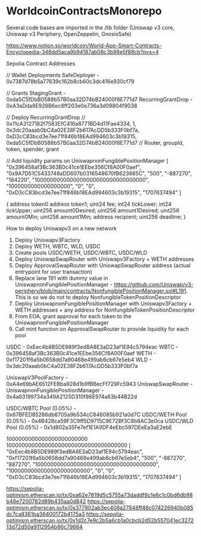 # WorldcoinContractsMonorepo
Several code bases are imported in the /lib folder (Uniswap v3 core, Uniswap v3 Periphery, OpenZeppelin, GnosisSafe)

https://www.notion.so/worldcoin/World-App-Smart-Contracts-Encyclopedia-348dd5aca9b94187ab08c3b98e5f88cb?pvs=4

Sepolia Contract Addresses

// Wallet Deployments
SafeDeployer - 0x7387d78b5a77639c162b8cb60c3dc416e930cf79

// Grants
StagingGrant - 0xda5C5fDbB0588b57B0aa32D74bB24000f8E771d7
RecurringGrantDrop - 0xA3aDda8E928B6ec8ff203e0e736a3d09804f9038

// Deploy RecurringGrantDrop
// 0x11cA3127182f7583EfC416a8771BD4d11Fae4334, 1, 0x3dc20aaab0bC4a02E38F2b617AcDD5b333F0bf7a, 0xD3cC83bcd3e7ee71f846b18EAd994603c3b19315, 0xda5C5fDbB0588b57B0aa32D74bB24000f8E771d7
// Router, groupId, token, spender, grant

// Add liquidity params on UniswapnonFungiblePositionManager
[
"0x396458af3Bc363B0c41ce1EEbe356Cf8A00F0aef",
"0x9A7D51C5433748aDD607b0316548670fB623665C",
"500",
"-887270",
"184220",
"1000000000000000000000000000000000",
"1000000000000000000",
"0",
"0",
"0xD3cC83bcd3e7ee71f846b18EAd994603c3b19315",
"1707637494"
]

{
    address token0
    address token1;
    uint24 fee;
    int24 tickLower;
    int24 tickUpper;
    uint256 amount0Desired;
    uint256 amount1Desired;
    uint256 amount0Min;
    uint256 amount1Min;
    address recipient;
    uint256 deadline;
}

How to deploy Uniswapv3 on a new network
1. Deploy Uniswapv3Factory
2. Deploy WETH, WBTC, WLD, USDC
3. Create pools USDC/WETH, USDC/WBTC, USDC/WLD
4. Deploy UniswapSwapRouter with Uniswapv3Factory + WETH addresses
5. Deploy ApprovalSwapRouter with UniswapSwapRouter address (actual entrypoint for user transaction)
6. Replace lane 191 with dummy value in UniswapnonFungiblePositionManager - https://github.com/Uniswap/v3-periphery/blob/main/contracts/NonfungiblePositionManager.sol#L191. This is so we do not to deploy NonfungibleTokenPositionDescriptor
7. Deploy UniswapnonFungiblePositionManager with Uniswapv3Factory + WETH addresses + any address for NonfungibleTokenPositionDescriptor
8. From EOA, grant approval for each token to the UniswapnonFungiblePositionManager
9. Call mint function on ApprovalSwapRouter to provide liquidity for each pool


USDC - 0xEec4b8B5DE989f3edBA8E3aD23af1E94c5794eac
WBTC - 0x396458af3Bc363B0c41ce1EEbe356Cf8A00F0aef
WETH - 0xf17201f6a5b0658dd7a90468e499ab6cb67e5eb4
WLD  - 0x3dc20aaab0bC4a02E38F2b617AcDD5b333F0bf7a

UniswapV3PoolFactory - 0xA4e69bAE6512FEBba928d1b9fBBecFf729Fc5943
UniswapSwapRouter -
UniswapnonFungiblePositionManager - 0x4a63199734a349A2125D310f86E974a63b44B22d

USDC/WBTC Pool (0.05%) - 0x67BFED85286db8705a9b534cC846085b921a0d7C
USDC/WETH Pool (0.05%) - 0x4B428ca59F3C9ff5D9715C9E72Bf3C8b8AC3e0ca
USDC/WLD Pool  (0.05%) - 0x1d802a35Fe7ef1E1A9DF4eEbc597DEeEa3aE2ebE

1000000000000000000000000
1000000000000000000000000000000000000
[ "0xEec4b8B5DE989f3edBA8E3aD23af1E94c5794eac", "0xf17201f6a5b0658dd7a90468e499ab6cb67e5eb4", "500", "-887270", "887270", "1000000000000000000000000000000000000", "1000000000000000000000000", "0", "0", "0xD3cC83bcd3e7ee71f846b18EAd994603c3b19315", "1707637494" ]

https://sepolia-optimism.etherscan.io/tx/0xa62e7819d5c5755a73daddf8c1e6c1c0bd6db98b48e7200782d89b435aa0d842
https://sepolia-optimism.etherscan.io/tx/0x377902ab3ec408a27848ff48c074226940b085dc7ca8361ba36400172b4175a3
https://sepolia-optimism.etherscan.io/tx/0x1d2c7e9c2b5a6cb1a0cbcb2d52b557041ec327213d72d50a9112954b86c79664